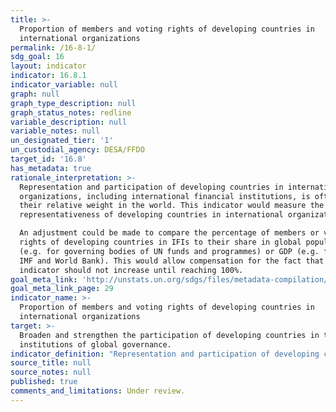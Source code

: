 ```yaml
---
title: >-
  Proportion of members and voting rights of developing countries in
  international organizations
permalink: /16-8-1/
sdg_goal: 16
layout: indicator
indicator: 16.8.1
indicator_variable: null
graph: null
graph_type_description: null
graph_status_notes: redline
variable_description: null
variable_notes: null
un_designated_tier: '1'
un_custodial_agency: DESA/FFDO
target_id: '16.8'
has_metadata: true
rationale_interpretation: >-
  Representation and participation of developing countries in international
  organizations, including international financial institutions, is often below
  their relative weight in the world. This indicator would measure the
  representativeness of developing countries in international organizations. 

  An adjustment could be made to compare the percentage of members or voting
  rights of developing countries in IFIs to their share in global population
  (e.g. for governing bodies of UN funds and programmes) or GDP (e.g. for the
  IMF and World Bank). This would allow compensation for the fact that the
  indicator should not increase until reaching 100%.
goal_meta_link: 'http://unstats.un.org/sdgs/files/metadata-compilation/Metadata-Goal-16.pdf'
goal_meta_link_page: 29
indicator_name: >-
  Proportion of members and voting rights of developing countries in
  international organizations
target: >-
  Broaden and strengthen the participation of developing countries in the
  institutions of global governance.
indicator_definition: "Representation and participation of developing countries in international organizations, including international financial institutions, is often below their relative weight in the world. This indicator would measure the representativeness of developing countries in international organizations. This indicator would be easily measurable by way of data collected by international organizations. The indicator would require a list of international organizations that would be included in the calculation. The indicator could be calculated by taking the simple average of the international organizations on the list. The phrase \"global governance\" in the target would suggest that the list of international organizations should be limited to organizations with a global mandate, which could, for example, include the governing bodies of all agencies, funds and programmes of the UN system (including and the IMF and the World Bank), but also the Preparatory Commission for the Comprehensive Nuclear-Test-Ban Treaty Organization (CTBTO), International Atomic Energy Agency (IAEA), Organisation for the Prohibition of Chemical Weapons (OPCW) and the World Trade Organization (WTO). This is a global indicator, not a national indicator. National Statistical Offices need not be involved. The rating CBB from the survey is, therefore, odd, especially the C rating because the data on membership and voting rights is readily available, for example, from the IMF and the World Bank. This indicator also relates to: \tTarget 10.6 (which focuses on global international economic and financial institutions). \tTarget 16.3 (rule of law at international level). \tTarget 16.7 (which focuses on inclusive, participatory and representative decision-making at all levels)"
source_title: null
source_notes: null
published: true
comments_and_limitations: Under review.
---
```

